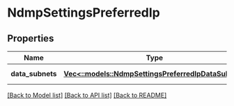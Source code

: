 # NdmpSettingsPreferredIp

## Properties
Name | Type | Description | Notes
------------ | ------------- | ------------- | -------------
**data_subnets** | [**Vec<::models::NdmpSettingsPreferredIpDataSubnet>**](NdmpSettingsPreferredIpDataSubnet.md) |  | [default to null]

[[Back to Model list]](../README.md#documentation-for-models) [[Back to API list]](../README.md#documentation-for-api-endpoints) [[Back to README]](../README.md)


